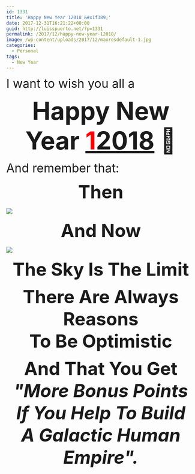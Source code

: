 ```yaml
---
id: 1331
title: 'Happy New Year 12018 &#x1f389;'
date: 2017-12-31T16:21:22+00:00
guid: http://luisspuerto.net/?p=1331
permalink: /2017/12/happy-new-year-12018/
image: /wp-content/uploads/2017/12/maxresdefault-1.jpg
categories:
  - Personal
tags:
  - New Year
---
```

<p style="text-align: left;">
  <span style="font-size: 24pt;">I want to wish you all a </span>
</p>

<p style="text-align: center;">
  <span style="font-size: 24pt;"><span style="font-size: 49pt;"><strong>Happy New Year <a href="https://www.youtube.com/watch?v=czgOWmtGVGs"><span style="color: #ff0000;">1</span>2018</a> &#x1f389;</strong></span></span>
</p>

<span style="font-size: 24pt;">And remember that: </span>

<p style="text-align: center;">
  <strong><span style="font-size: 36pt;">Then</span></strong>
</p>

<img class="aligncenter" src="https://i.imgur.com/1oC6rwX.gif" />

<p style="text-align: center;">
  <span style="font-size: 36pt;"><strong>And Now</strong></span>
</p>

<img class="aligncenter" src="https://tctechcrunch2011.files.wordpress.com/2017/05/launch-nrol-76.gif" />

<p style="text-align: center;">
  <strong><span style="font-size: 36pt;">The Sky Is The Limit</span></strong>
</p>

<div class="jetpack-video-wrapper">
  <span class="embed-youtube" style="text-align:center; display: block;"></span>
</div>

<p style="text-align: center;">
  <strong><span style="font-size: 36pt;">There Are Always Reasons<br /> To Be Optimistic</span></strong>
</p>

<div class="jetpack-video-wrapper">
  <span class="embed-youtube" style="text-align:center; display: block;"></span>
</div>

<p style="text-align: center;">
  <span style="font-size: 36pt;"><strong>And That You Get<em><br /> "More Bonus Points If You Help To Build A Galactic Human Empire".</em></strong></span>
</p>
